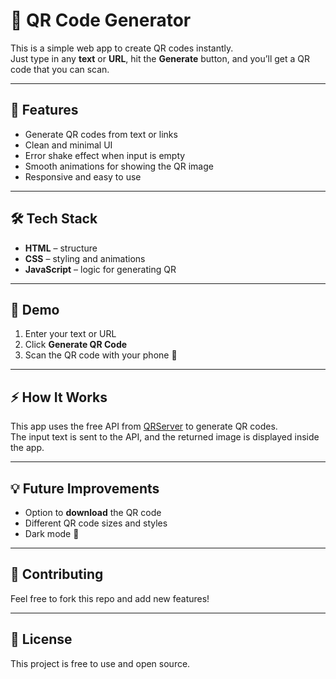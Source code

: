 # 📱 QR Code Generator

This is a simple web app to create QR codes instantly.  
Just type in any **text** or **URL**, hit the **Generate** button, and you’ll get a QR code that you can scan.

---

## 🚀 Features
- Generate QR codes from text or links  
- Clean and minimal UI  
- Error shake effect when input is empty  
- Smooth animations for showing the QR image  
- Responsive and easy to use  

---

## 🛠️ Tech Stack
- **HTML** – structure  
- **CSS** – styling and animations  
- **JavaScript** – logic for generating QR  

---

## 📸 Demo
1. Enter your text or URL  
2. Click **Generate QR Code**
3. Scan the QR code with your phone 📱  

---

## ⚡ How It Works
This app uses the free API from [QRServer](https://goqr.me/api/) to generate QR codes.  
The input text is sent to the API, and the returned image is displayed inside the app.

---

## 💡 Future Improvements
- Option to **download** the QR code  
- Different QR code sizes and styles  
- Dark mode 🌙  

---

## 🤝 Contributing
Feel free to fork this repo and add new features!  

---

## 📜 License
This project is free to use and open source.  
